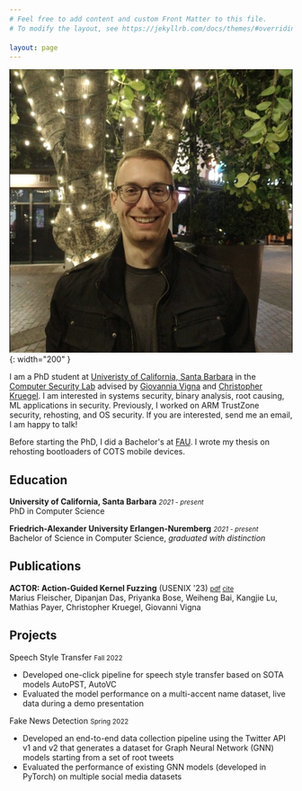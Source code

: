 ```yaml
---
# Feel free to add content and custom Front Matter to this file.
# To modify the layout, see https://jekyllrb.com/docs/themes/#overriding-theme-defaults

layout: page
---
```


![Picture](assets/logo.jpeg){: width="200" }

I am a PhD student at [Univeristy of California, Santa Barbara](https://www.ucsb.edu/) in the [Computer Security Lab](https://seclab.cs.ucsb.edu/) advised by [Giovannia Vigna](https://sites.cs.ucsb.edu/~vigna/) and [Christopher Kruegel](https://sites.cs.ucsb.edu/~chris/).
I am interested in systems security, binary analysis, root causing, ML applications in security.
Previously, I worked on ARM TrustZone security, rehosting, and OS security.
If you are interested, send me an email, I am happy to talk!

Before starting the PhD, I did a Bachelor's at [FAU](https://www.fau.eu/).
I wrote my thesis on rehosting bootloaders of COTS mobile devices.

## Education
**University of California, Santa Barbara** <small>*2021 - present*</small> \
PhD in Computer Science

**Friedrich-Alexander University Erlangen-Nuremberg** <small>*2021 - present*</small> \
Bachelor of Science in Computer Science, *graduated with distinction*

## Publications

**ACTOR: Action-Guided Kernel Fuzzing** (USENIX '23) <small> [pdf](docs/pubs/sec23_actor.pdf) [cite](docs/bibs/sec23_actor.bib) </small> \
Marius Fleischer, Dipanjan Das, Priyanka Bose, Weiheng Bai, Kangjie Lu, Mathias Payer, Christopher Kruegel, Giovanni Vigna

## Projects

Speech Style Transfer <small>Fall 2022</small>
* Developed one-click pipeline for speech style transfer based on SOTA models AutoPST, AutoVC
* Evaluated the model performance on a multi-accent name dataset, live data during a demo presentation

Fake News Detection <small>Spring 2022</small>
* Developed an end-to-end data collection pipeline using the Twitter API v1 and v2 that generates a dataset for Graph Neural Network (GNN) models starting from a set of root tweets
* Evaluated the performance of existing GNN models (developed in PyTorch) on multiple social media datasets
